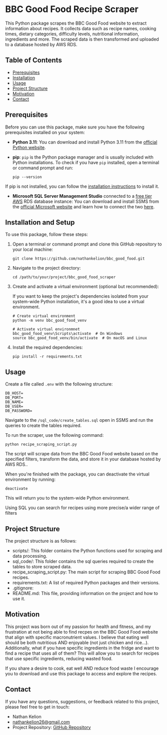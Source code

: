 # BBC Good Food Recipe Scraper

This Python package scrapes the BBC Good Food website to extract information about recipes. It collects data such as recipe names, cooking times, dietary categories, difficulty levels, nutritional information, ingredients and more. The scraped data is then transformed and uploaded to a database hosted by AWS RDS.

## Table of Contents

- [Prerequisites](#prerequisites)
- [Installation](#installation)
- [Usage](#usage)
- [Project Structure](#project-structure)
- [Motivation](#motivation)
- [Contact](#contact)

## Prerequisites

Before you can use this package, make sure you have the following prerequisites installed on your system:

- **Python 3.11**: You can download and install Python 3.11 from the [official Python website](https://www.python.org/downloads/).

- **pip**: `pip` is the Python package manager and is usually included with Python installations. To check if you have `pip` installed, open a terminal or command prompt and run:

  ```
  pip --version
  ```

If pip is not installed, you can follow the [installation instructions](https://pip.pypa.io/en/stable/installation/) to install it.

- **Microsoft SQL Server Management Studio** connected to a [free tier AWS](https://portal.aws.amazon.com/billing/signup#/start/email) RDS database instance: You can download and install SSMS from the [official Microsoft website](https://learn.microsoft.com/en-us/sql/ssms/download-sql-server-management-studio-ssms?view=sql-server-ver16) and learn how to connect the two [here](https://www.youtube.com/watch?v=vp_uulb5phM). 

## Installation and Setup

To use this package, follow these steps:

1. Open a terminal or command prompt and clone this GitHub repository to your local machine:
    ```
    git clone https://github.com/nathankelion/bbc_good_food.git
    ```

2. Navigate to the project directory:
    ```
    cd /path/to/your/project/bbc_good_food_scraper
    ```

3. Create and activate a virtual environment (optional but recommended):
    
    If you want to keep the project's dependencies isolated from your system-wide Python installation, it's a good idea to use a virtual environment.
    ```
    # Create virtual environment
    python -m venv bbc_good_food_venv

    # Activate virtual environmnet
    bbc_good_food_venv\Scripts\activate  # On Windows
    source bbc_good_food_venv/bin/activate  # On macOS and Linux
    ```

4. Install the required dependencies:
    ```
    pip install -r requirements.txt
    ```

## Usage

Create a file called `.env` with the following structure:
```
DB_HOST=
DB_PORT=
DB_NAME=
DB_USER=
DB_PASSWORD=
```

Navigate to the `/sql_code/create_tables.sql` open in SSMS and run the queries to create the tables required.

To run the scraper, use the following command:
```
python recipe_scraping_script.py
```

The script will scrape data from the BBC Good Food website based on the specified filters, transform the data, and store it in your database hosted by AWS RDS..

When you're finished with the package, you can deactivate the virtual environment by running:
```
deactivate
```
This will return you to the system-wide Python environment.

Using SQL you can search for recipes using more precise/a wider range of filters

## Project Structure

The project structure is as follows:
- scripts/: This folder contains the Python functions used for scraping and data processing.
- sql_code/: This folder contains the sql queries required to create the tables to store scraped data.
- recipe_scraping_script.py: The main script for scraping BBC Good Food recipes.
- requirements.txt: A list of required Python packages and their versions.
- .gitignore: 
- README.md: This file, providing information on the project and how to use it.

## Motivation
This project was born out of my passion for health and fitness, and my frustration at not being able to find recpes on the BBC Good Food website that align with specific macronutrient values. I believe that eating well should be both nutritious AND enjoyable (not just chicken and rice...). Additionally, what if you have specific ingredients in the fridge and want to find a recipe that uses all of them? This will allow you to search for recipes that use specific ingredients, reducing wasted food.

If you share a desire to cook, eat well AND reduce food waste I encourage you to download and use this package to access and explore the recipes.


## Contact

If you have any questions, suggestions, or feedback related to this project, please feel free to get in touch:

- Nathan Kelion
- nathankelion26@gmail.com
- Project Repository: [GitHub Repository](https://github.com/nathankelion/bbc_good_food)